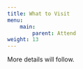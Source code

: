 ```yaml
---
title: What to Visit
menu:
    main:
        parent: Attend
weight: 13
---
```


More details will follow.
